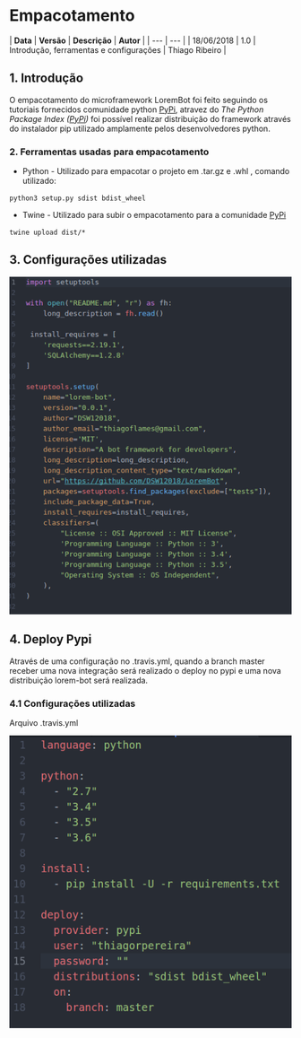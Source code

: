 # Empacotamento

| **Data** | **Versão** | **Descrição** | **Autor** |
| --- | --- |
| 18/06/2018 | 1.0 | Introdução, ferramentas e configurações | Thiago Ribeiro |

## 1. Introdução

  
O empacotamento do microframework LoremBot foi feito seguindo os tutoriais fornecidos comunidade python [PyPi](https://packaging.python.org/tutorials/distributing-packages/#uploading-your-project-to-pypi),  atravez do _The Python Package Index \(_[_PyPi_](https://packaging.python.org/)_\)_ foi possível realizar distribuição do framework através do instalador pip utilizado amplamente pelos desenvolvedores python.

### 2. Ferramentas usadas para empacotamento



* Python - Utilizado para empacotar o projeto em .tar.gz e .whl , comando utilizado:

```text
python3 setup.py sdist bdist_wheel
```

* Twine - Utilizado para subir o empacotamento para a comunidade [PyPi](https://packaging.python.org/)

```text
twine upload dist/*
```

## 3. Configurações utilizadas

![](../.gitbook/assets/setup.png)

## 4. Deploy Pypi

Através de uma configuração no .travis.yml, quando a branch master receber uma nova integração será realizado o deploy no pypi e uma nova distribuição lorem-bot será realizada.

### 4.1 Configurações utilizadas

Arquivo .travis.yml

![](../.gitbook/assets/image.png)

